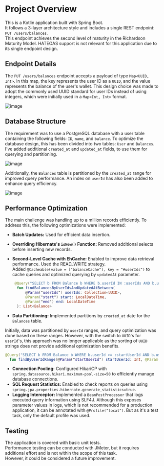 # Project Overview
This is a Kotlin application built with Spring Boot.   
It follows a 3-layer architecture style and includes a single REST endpoint: `PUT /users/balances`.  
This endpoint achieves the second level of maturity in the Richardson Maturity Model. HATEOAS support is not relevant for this application due to its single endpoint design.

## Endpoint Details
The `PUT /users/balances` endpoint accepts a payload of type `Map<UUID, Int>`. In this map, the key represents the user ID as a `UUID`, and the value represents the balance of the user's wallet. This design choice was made to adopt the commonly used UUID standard for user IDs instead of using integers, which were initially used in a `Map<Int, Int>` format.

![image](https://github.com/darizagrl/users-balance/assets/31920567/8ce13524-14e4-4710-ae88-2f6b8eaa01f0)

## Database Structure
The requirement was to use a PostgreSQL database with a user table containing the following fields: `ID`, `name`, and `balance`.
To optimize the database design, this has been divided into two tables: `User` and `Balances`. I've added additional `created_at` and `updated_at` fields, to use them for querying and partitioning. 

![image](https://github.com/darizagrl/users-balance/assets/31920567/fc7116c4-1c57-4b53-a0a5-fb7fa53af339)

Additionally, the `Balances` table is partitioned by the `created_at` range for improved query performance. An index on `userId` has also been added to enhance query efficiency.

![image](https://github.com/darizagrl/users-balance/assets/31920567/26b2af86-382e-46ca-bc63-2d41fee15b86)

## Performance Optimization
The main challenge was handling up to a million records efficiently. To address this, the following optimizations were implemented:

* **Batch Updates:** Used for efficient data insertion.
* **Overriding Hibernate's `isNew()` Function:** Removed additional selects before inserting new records.
* **Second-Level Cache with EhCache:** Enabled to improve data retrieval performance. Used the READ_WRITE strategy.  
   Added `@Cacheable(value = ["balanceCache"], key = "#userIds")` to cache queries and optimized querying by `updatedAt` parameter.
  
  ```kotlin
   @Query("SELECT b FROM Balance b WHERE b.userId IN :userIds AND b.updatedAt BETWEEN :start AND :end")
    fun findBalancesByUserIdsAndUpdatedAtBetween(
        @Param("userIds") userIds: Collection<UUID>,
        @Param("start") start: LocalDateTime,
        @Param("end") end: LocalDateTime
    ): List<Balance>
  ```
* **Data Partitioning:** Implemented partitions by `created_at` date for the `Balances` table.

Initially, data was partitioned by `userId` ranges, and query optimization was done based on these ranges. However, with the switch to `UUID`'s for `userId`'s, this approach was no longer applicable as the sorting of `UUID` strings does not provide additional optimization benefits.

  ```kotlin
@Query("SELECT b FROM Balance b WHERE b.userId >= :startUserId AND b.userId <= :endUserId")
    fun findByUserIdRange(@Param("startUserId") startUserId: Int, @Param("endUserId") endUserId: Int): List<Balance>
  ```

* **Connection Pooling:** Configured HikariCP with `spring.datasource.hikari.maximum-pool-size=50` to efficiently manage database connections.
* **SQL Request Statistics:** Enabled to check reports on queries using `spring.jpa.properties.hibernate.generate_statistics=true`.
* **Logging Interceptor:** Implemented a `BeanPostProcessor` that logs executed query information using SLF4J. Although this exposes parameter values in logs, which is not recommended for a production application, it can be annotated with `@Profile("local")`. But as it's a test task, only the default profile was used.

## Testing
The application is covered with basic unit tests.  
Performance testing can be conducted with JMeter, but it requires additional effort and is not within the scope of this task.  
However, it could be considered a future improvement.

